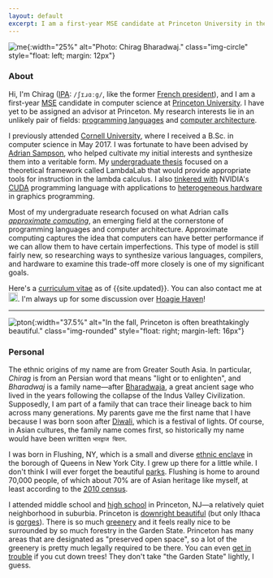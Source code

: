 ```yaml
---
layout: default
excerpt: I am a first-year MSE candidate at Princeton University in the Department of Computer Science. I graduated from Cornell University with a B.Sc. in computer science in May 2017.
---
```


![me]({{site.baseurl}}/media/me.png){:width="25%" alt="Photo: Chirag Bharadwaj." class="img-circle" style="float: left; margin: 12px"}

### About

Hi, I'm Chirag ([IPA][]: `/ʃɪɹɑːg/`, like the former [French president][chirac]), and I am a first-year [MSE][] candidate in computer science at [Princeton University][princeton]. I have yet to be assigned an advisor at Princeton. My research interests lie in an unlikely pair of fields: [programming languages][pl] and [computer architecture][comparch].

I previously attended [Cornell University][cornell], where I received a B.Sc. in computer science in May 2017. I was fortunate to have been advised by [Adrian Sampson][samps], who helped cultivate my initial interests and synthesize them into a veritable form. My [undergraduate thesis][thesis] focused on a theoretical framework called LambdaLab that would provide appropriate tools for instruction in the lambda calculus. I also [tinkered with][llvm] NVIDIA's [CUDA][] programming language with applications to [heterogeneous hardware][braid] in graphics programming.

Most of my undergraduate research focused on what Adrian calls [*approximate computing*][approx], an emerging field at the cornerstone of programming languages and computer architecture. Approximate computing captures the idea that computers can have better performance if we can allow them to have certain imperfections. This type of model is still fairly new, so researching ways to synthesize various languages, compilers, and hardware to examine this trade-off more closely is one of my significant goals.

Here's a [curriculum vitae][cv] as of {{site.updated}}. You can also contact me at <img class="eq" src="{{site.baseurl}}/media/email.png" height="18px"/>. I'm always up for some discussion over [Hoagie Haven][hoagie]!

----

![pton]({{site.baseurl}}/media/princeton.jpg){:width="37.5%" alt="In the fall, Princeton is often breathtakingly beautiful." class="img-rounded" style="float: right; margin-left: 16px"}

### Personal

The ethnic origins of my name are from Greater South Asia. In particular, *Chirag* is from an Persian word that means "light or to enlighten", and *Bharadwaj* is a family name—after [Bharadwaja][], a great ancient sage who lived in the years following the collapse of the Indus Valley Civilization. Supposedly, I am part of a family that can trace their lineage back to him across many generations. My parents gave me the first name that I have because I was born soon after [Diwali][], which is a festival of lights. Of course, in Asian cultures, the family name comes first, so historically my name would have been written `भारद्वाज चिराग`.

I was born in Flushing, NY, which is a small and diverse [ethnic enclave][flushing] in the borough of Queens in New York City. I grew up there for a little while. I don't think I will ever forget the beautiful [parks][corona]. Flushing is home to around 70,000 people, of which about 70% are of Asian heritage like myself, at least according to the [2010 census][census].

I attended middle school and [high school][semifinalist] in Princeton, NJ—a relatively quiet neighborhood in suburbia. Princeton is [downright beautiful][princeton-2] (but only Ithaca is [gorges][ithaca]). There is so much [greenery][princeton-1] and it feels really nice to be surrounded by so much forestry in the Garden State. Princeton has many areas that are designated as "preserved open space", so a lot of the greenery is pretty much legally required to be there. You can even [get in trouble][trees] if you cut down trees! They don't take "the Garden State" lightly, I guess.

[ipa]:          https://en.wikipedia.org/wiki/IPA
[chirac]:       https://en.wikipedia.org/wiki/Jacques_Chirac
[mse]:          https://www.cs.princeton.edu/grad/degrees#masters
[princeton]:    https://cs.princeton.edu/

[pl]:           http://www.cs.princeton.edu/research/areas/pls
[comparch]:     http://www.cs.princeton.edu/research/areas/cac

[cornell]:      https://www.cs.cornell.edu/
[samps]:        http://www.cs.cornell.edu/~asampson/
[thesis]:       {{site.baseurl}}/media/ugrad-thesis.pdf
[llvm]:         https://github.com/chiragbharadwaj/llvm
[cuda]:         http://www.nvidia.com/object/cuda_home_new.html
[braid]:        https://capra.cs.cornell.edu/braid/
[approx]:       http://www.cs.cornell.edu/~asampson/media/dissertation.pdf
[hoagie]:       {{site.baseurl}}/media/hoagie-haven.jpg

[cv]:           {{site.baseurl}}/media/cv.pdf

[bharadwaja]:   https://en.wikipedia.org/wiki/Bharadwaja
[diwali]:       {{site.baseurl}}/media/diwali.png

[flushing]:     {{site.baseurl}}/media/flushing.jpg
[corona]:       {{site.baseurl}}/media/corona.jpg
[census]:       http://www1.nyc.gov/assets/planning/download/pdf/data-maps/nyc-population/census2010/t_pl_p3a_nta.pdf

[semifinalist]: http://www.centraljersey.com/archives/south-brunswick-boe-honors-merit-semi-finalists/article_4d2075ba-9de1-5f39-90ec-1b7c2e65d676.html
[princeton-1]:  {{site.baseurl}}/media/princeton-1.jpg
[princeton-2]:  {{site.baseurl}}/media/princeton-2.jpg
[ithaca]:       {{site.baseurl}}/media/ithaca.jpg
[trees]:        http://www.princetonshadetree.org/faq
